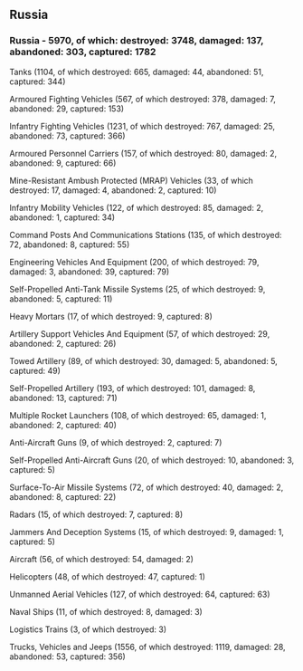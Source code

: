 
 
 ## Russia
 
 ### Russia - 5970, of which: destroyed: 3748, damaged: 137, abandoned: 303, captured: 1782

 

 

 Tanks (1104, of which destroyed: 665, damaged: 44, abandoned: 51, captured: 344)

 Armoured Fighting Vehicles (567, of which destroyed: 378, damaged: 7, abandoned: 29, captured: 153)

 Infantry Fighting Vehicles (1231, of which destroyed: 767, damaged: 25, abandoned: 73, captured: 366)

 Armoured Personnel Carriers (157, of which destroyed: 80, damaged: 2, abandoned: 9, captured: 66)

 Mine-Resistant Ambush Protected (MRAP) Vehicles (33, of which destroyed: 17, damaged: 4, abandoned: 2, captured: 10)

 Infantry Mobility Vehicles (122, of which destroyed: 85, damaged: 2, abandoned: 1, captured: 34)

 Command Posts And Communications Stations (135, of which destroyed: 72, abandoned: 8, captured: 55)

 Engineering Vehicles And Equipment (200, of which destroyed: 79, damaged: 3, abandoned: 39, captured: 79)

 Self-Propelled Anti-Tank Missile Systems (25, of which destroyed: 9, abandoned: 5, captured: 11)

 Heavy Mortars (17, of which destroyed: 9, captured: 8)

 Artillery Support Vehicles And Equipment (57, of which destroyed: 29, abandoned: 2, captured: 26)

 Towed Artillery (89, of which destroyed: 30, damaged: 5, abandoned: 5, captured: 49)

 Self-Propelled Artillery (193, of which destroyed: 101, damaged: 8, abandoned: 13, captured: 71)

 Multiple Rocket Launchers (108, of which destroyed: 65, damaged: 1, abandoned: 2, captured: 40)

 Anti-Aircraft Guns (9, of which destroyed: 2, captured: 7)

 Self-Propelled Anti-Aircraft Guns (20, of which destroyed: 10, abandoned: 3, captured: 5)

 Surface-To-Air Missile Systems (72, of which destroyed: 40, damaged: 2, abandoned: 8, captured: 22)

 Radars (15, of which destroyed: 7, captured: 8)

 Jammers And Deception Systems (15, of which destroyed: 9, damaged: 1, captured: 5)

 Aircraft (56, of which destroyed: 54, damaged: 2)

 Helicopters (48, of which destroyed: 47, captured: 1)

 Unmanned Aerial Vehicles (127, of which destroyed: 64, captured: 63)

 Naval Ships (11, of which destroyed: 8, damaged: 3)

 Logistics Trains (3, of which destroyed: 3)

 Trucks, Vehicles and Jeeps (1556, of which destroyed: 1119, damaged: 28, abandoned: 53, captured: 356)

